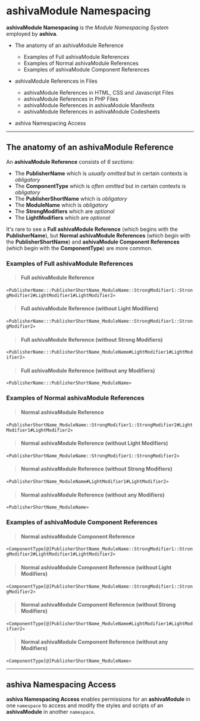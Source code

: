 # ashivaModule Namespacing

**ashivaModule Namespacing** is the _Module Namespacing System_ employed by **ashiva**.

 - The anatomy of an ashivaModule Reference
   - Examples of Full ashivaModule References
   - Examples of Normal ashivaModule References
   - Examples of ashivaModule Component References
   
  - ashivaModule References in Files
    - ashivaModule References in HTML, CSS and Javascript Files
    - ashivaModule References in PHP Files
    - ashivaModule References in ashivaModule Manifests
    - ashivaModule References in ashivaModule Codesheets
   
 - ashiva Namespacing Access

_____

## The anatomy of an ashivaModule Reference

An **ashivaModule Reference** consists of *6 sections*:

 - The **PublisherName** which is *usually omitted* but in certain contexts is *obligatory*
 - The **ComponentType** which is *often omitted* but in certain contexts is *obligatory*
 - The **PublisherShortName** which is *obligatory*
 - The **ModuleName** which is *obligatory*
 - The **StrongModifiers** which are *optional*
 - The **LightModifiers** which are *optional*

It's rare to see a **Full ashivaModule Reference** (which begins with the **PublisherName**), but **Normal ashivaModule References** (which begin with the **PublisherShortName**) and **ashivaModule Component References** (which begin with the **ComponentType**) are more common.

### Examples of Full ashivaModule References

>  #### Full ashivaModule Reference

`«PublisherName:::PublisherShortName_ModuleName::StrongModifier1::StrongModifier2#LightModifier1#LightModifier2»`

>  #### Full ashivaModule Reference (without Light Modifiers)

`«PublisherName:::PublisherShortName_ModuleName::StrongModifier1::StrongModifier2»`

>  #### Full ashivaModule Reference (without Strong Modifiers)

`«PublisherName:::PublisherShortName_ModuleName#LightModifier1#LightModifier2»`

>  #### Full ashivaModule Reference (without any Modifiers)

`«PublisherName:::PublisherShortName_ModuleName»`


### Examples of Normal ashivaModule References

>  #### Normal ashivaModule Reference

`«PublisherShortName_ModuleName::StrongModifier1::StrongModifier2#LightModifier1#LightModifier2»`

>  #### Normal ashivaModule Reference (without Light Modifiers)

`«PublisherShortName_ModuleName::StrongModifier1::StrongModifier2»`

>  #### Normal ashivaModule Reference (without Strong Modifiers)

`«PublisherShortName_ModuleName#LightModifier1#LightModifier2»`

>  #### Normal ashivaModule Reference (without any Modifiers)

`«PublisherShortName_ModuleName»`


### Examples of ashivaModule Component References

>  #### Normal ashivaModule Component Reference

`«ComponentType[@]PublisherShortName_ModuleName::StrongModifier1::StrongModifier2#LightModifier1#LightModifier2»`

>  #### Normal ashivaModule Component Reference (without Light Modifiers)

`«ComponentType[@]PublisherShortName_ModuleName::StrongModifier1::StrongModifier2»`

>  #### Normal ashivaModule Component Reference (without Strong Modifiers)

`«ComponentType[@]PublisherShortName_ModuleName#LightModifier1#LightModifier2»`

>  #### Normal ashivaModule Component Reference (without any Modifiers)

`«ComponentType[@]PublisherShortName_ModuleName»`

_____

## ashiva Namespacing Access

**ashiva Namespacing Access** enables permissions for an **ashivaModule** in one `namespace` to access and modify the styles and scripts of an **ashivaModule** in another `namespace`.
